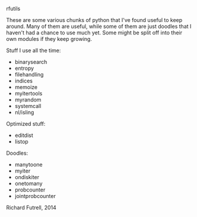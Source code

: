 rfutils

These are some various chunks of python that I've found useful to keep
around. Many of them are useful, while some of them are just doodles 
that I haven't had a chance to use much yet. Some might be split off
into their own modules if they keep growing.

Stuff I use all the time:
* binarysearch
* entropy
* filehandling
* indices
* memoize
* myitertools
* myrandom
* systemcall
* nl/isling

Optimized stuff:
* editdist
* listop

Doodles:
* manytoone
* myiter
* ondiskiter
* onetomany
* probcounter
* jointprobcounter

Richard Futrell, 2014
